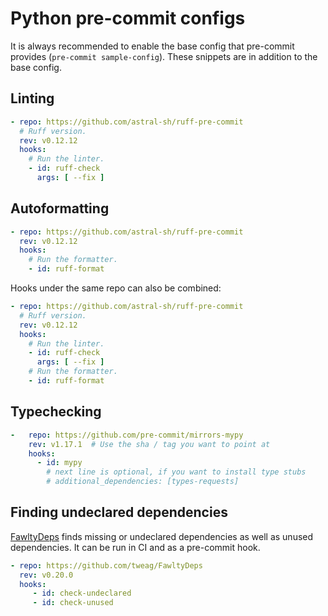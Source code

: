 # Python pre-commit configs

It is always recommended to enable the base config that pre-commit provides (`pre-commit sample-config`). These snippets are in addition to the base config.

## Linting

```yaml
- repo: https://github.com/astral-sh/ruff-pre-commit
  # Ruff version.
  rev: v0.12.12
  hooks:
    # Run the linter.
    - id: ruff-check
      args: [ --fix ]
```

## Autoformatting

```yaml
- repo: https://github.com/astral-sh/ruff-pre-commit
  rev: v0.12.12
  hooks:
    # Run the formatter.
    - id: ruff-format
```

Hooks under the same repo can also be combined:

```yaml
- repo: https://github.com/astral-sh/ruff-pre-commit
  # Ruff version.
  rev: v0.12.12
  hooks:
    # Run the linter.
    - id: ruff-check
      args: [ --fix ]
    # Run the formatter.
    - id: ruff-format
```

## Typechecking

```yaml
-   repo: https://github.com/pre-commit/mirrors-mypy
    rev: v1.17.1  # Use the sha / tag you want to point at
    hooks:
      - id: mypy
        # next line is optional, if you want to install type stubs
        # additional_dependencies: [types-requests]
```

## Finding undeclared dependencies

[FawltyDeps](https://tweag.github.io/FawltyDeps) finds missing or undeclared dependencies as well as unused dependencies. It can be run in CI and as a pre-commit hook.

```yaml
- repo: https://github.com/tweag/FawltyDeps
  rev: v0.20.0
  hooks:
     - id: check-undeclared
     - id: check-unused
```
